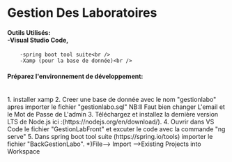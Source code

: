 # Gestion Des Laboratoires

#### Outils Utilisés:<br /> -Visual Studio Code,<br /> 
		-spring boot tool suite<br /> 
		-Xamp (pour la base de donnée)<br /> 

#### Préparez l'environnement de développement:
<br /> 
1. installer xamp 
2. Creer une base de donnée avec le nom "gestionlabo" apres importer le fichier "gestionlabo.sql" 
	NB:Il Faut bien changer L'email et le Mot de Passe de L'admin
3. Téléchargez et installez la dernière version LTS de Node.js ici :(https://nodejs.org/en/download/).
4. Ouvrir dans VS Code le fichier "GestionLabFront" et excuter le code avec la commande "ng serve" 
5. Dans spring boot tool suite (https://spring.io/tools) importer le fichier "BackGestionLabo".
			*)File--> Import -->Existing Projects into Workspace 

<br /> 

